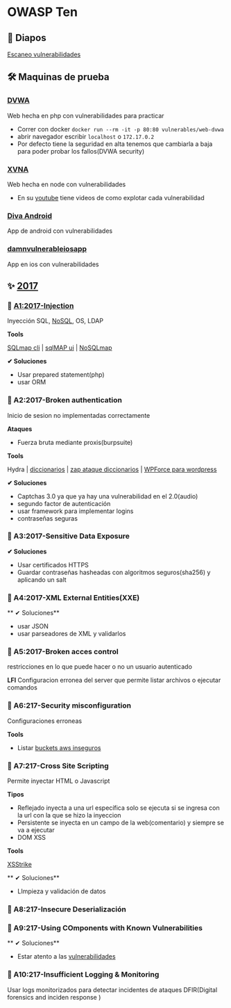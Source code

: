 # OWASP Ten

## 📁 Diapos

[Escaneo vulnerabilidades](https://drive.google.com/open?id=1YiZm06JGiYAoOUujAMF5F6HaUAHTZIRv)

## 🛠 Maquinas de prueba

### [DVWA](https://github.com/ethicalhack3r/DVWA)

Web hecha en php con vulnerabilidades para practicar

- Correr con docker `docker run --rm -it -p 80:80 vulnerables/web-dvwa`
- abrir navegador escribir `localhost` o `172.17.0.2`
- Por defecto tiene la seguridad en alta tenemos que cambiarla a baja para poder probar los fallos(DVWA security)

### [XVNA](https://github.com/vegabird/xvna)

Web hecha en node con vulnerabilidades

- En su [youtube](https://www.youtube.com/watch?v=jAOGlf4eoic&list=PLl3MvLA31T7LCIP7Lzlc9EDVURD6wEt5J) tiene videos de como explotar cada vulnerabilidad

### [Diva Android](https://github.com/payatu/diva-android)

App de android con vulnerabilidades

### [damnvulnerableiosapp](http://damnvulnerableiosapp.com/)

App en ios con vulnerabilidades

## ✨ [2017](https://owasp.org/www-project-top-ten/OWASP_Top_Ten_2017/)

### 🚀 [A1:2017-Injection](https://owasp.org/www-project-top-ten/OWASP_Top_Ten_2017/Top_10-2017_A1-Injection.html)

Inyección SQL, [NoSQL](https://github.com/search?q=Nosql+injection), OS, LDAP

**Tools**

[SQLmap cli](https://github.com/sqlmapproject/sqlmap) |
[sqlMAP ui](https://github.com/Hood3dRob1n/SQLMAP-Web-GUI) |
[NoSQLmap](https://github.com/codingo/NoSQLMap)

**✔ Soluciones**

- Usar prepared statement(php)
- usar ORM

### 🚀 A2:2017-Broken authentication

Inicio de sesion no implementadas correctamente

**Ataques**

- Fuerza bruta mediante proxis(burpsuite)

**Tools**

Hydra | 
[diccionarios](https://wiki.skullsecurity.org/Passwords) |
[zap ataque diccionarios](https://owasp.org/www-project-zap/) |
[WPForce para wordpress](https://github.com/n00py/WPForce)

**✔ Soluciones**

- Captchas 3.0 ya que ya hay una vulnerabilidad en el 2.0(audio)
- segundo factor de autenticación
- usar framework para implementar logins
- contraseñas seguras

### 🚀 A3:2017-Sensitive Data Exposure

**✔ Soluciones**

- Usar certificados HTTPS
- Guardar contraseñas hasheadas con algoritmos seguros(sha256) y aplicando un salt

### 🚀 A4:2017-XML External Entities(XXE)

** ✔ Soluciones**

- usar JSON
- usar parseadores de XML y validarlos

### 🚀 A5:2017-Broken acces control

restricciones en lo que puede hacer o no un usuario autenticado

**LFI**
Configuracion erronea del server que permite listar archivos o ejecutar comandos

### 🚀 A6:217-Security misconfiguration

Configuraciones erroneas

**Tools**

- Listar [buckets aws inseguros](https://github.com/eth0izzle/bucket-stream)

### 🚀 A7:217-Cross Site Scripting

Permite inyectar HTML o Javascript

**Tipos**

- Reflejado inyecta a una url específica solo se ejecuta si se ingresa con la url con la que se hizo la inyeccion
- Persistente se inyecta en un campo de la web(comentario) y siempre se va a ejecutar
- DOM XSS

**Tools**

[XSStrike](https://github.com/s0md3v/XSStrike)

** ✔ Soluciones**

- LImpieza y validación de datos

### 🚀 A8:217-Insecure Deserialización

### 🚀 A9:217-Using COmponents with Known Vulnerabilities

** ✔ Soluciones**

- Estar atento a las [vulnerabilidades](https://github.com/jhonPariona/_learn-pentesting/blob/master/scanning.md#-organismos-y-p%C3%A1ginas-de-vulnerabilidades)

### 🚀 A10:217-Insufficient Logging & Monitoring

Usar logs monitorizados para detectar incidentes de ataques DFIR(Digital forensics and inciden response )




